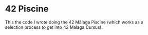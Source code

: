 # 42 Piscine

This the code I wrote doing the 42 Málaga Piscine (which works as a selection process to get into 42 Malaga Cursus).
